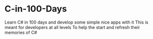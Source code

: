# C-in-100-Days
Learn C# in 100 days and develop some simple nice apps with it 
This is meant for developers at all levels
To help the start and refresh their memories of C#
